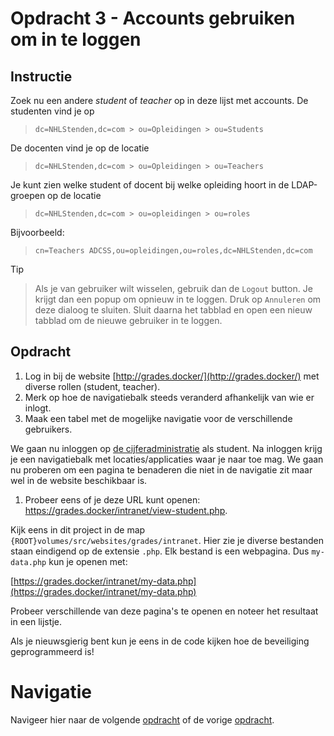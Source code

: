 # Opdracht 3 - Accounts gebruiken om in te loggen

## Instructie

Zoek nu een andere _student_ of _teacher_ op in deze lijst met accounts. De studenten vind je op

> `dc=NHLStenden,dc=com > ou=Opleidingen > ou=Students`

De docenten vind je op de locatie

> `dc=NHLStenden,dc=com > ou=Opleidingen > ou=Teachers`


Je kunt zien welke student of docent bij welke opleiding hoort in de LDAP-groepen op de locatie

> `dc=NHLStenden,dc=com > ou=opleidingen > ou=roles`

Bijvoorbeeld:

> `cn=Teachers ADCSS,ou=opleidingen,ou=roles,dc=NHLStenden,dc=com`


Tip

> Als je van gebruiker wilt wisselen, gebruik dan de `Logout` button. Je krijgt dan een popup om opnieuw in te loggen.
> Druk op `Annuleren` om deze dialoog te sluiten. Sluit daarna het tabblad en open een nieuw tabblad om de nieuwe
> gebruiker in te loggen.


## Opdracht

1. Log in bij de website [http://grades.docker/](http://grades.docker/) met diverse rollen (student, teacher).
2. Merk op hoe de navigatiebalk steeds veranderd afhankelijk van wie er inlogt.
3. Maak een tabel met de mogelijke navigatie voor de verschillende gebruikers.

We gaan nu inloggen op [de cijferadministratie](http://grades.docker/) als student. Na inloggen krijg je een navigatiebalk met
locaties/applicaties waar je naar toe mag. We gaan nu proberen om een pagina te benaderen die niet in de navigatie zit
maar wel in de website beschikbaar is.

1. Probeer eens of je deze URL kunt openen: https://grades.docker/intranet/view-student.php.

Kijk eens in dit project in de map `{ROOT}volumes/src/websites/grades/intranet`. Hier zie je diverse bestanden staan
eindigend op de extensie `.php`. Elk bestand is een webpagina. Dus `my-data.php` kun je openen met:

[https://grades.docker/intranet/my-data.php](https://grades.docker/intranet/my-data.php)

Probeer verschillende van deze pagina's te openen en noteer het resultaat in een lijstje.

Als je nieuwsgierig bent kun je eens in de code kijken hoe de beveiliging geprogrammeerd is!

# Navigatie

Navigeer hier naar de volgende [opdracht](./Oefening%2004.MD) of de vorige [opdracht](./Oefening%2002.MD).